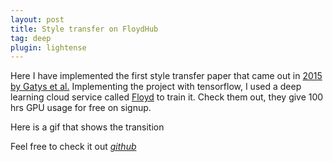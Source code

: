 ```yaml
---
layout: post
title: Style transfer on FloydHub
tag: deep
plugin: lightense
---
```


Here I have implemented the first style transfer paper that came out in [2015 by Gatys et al.](https://arxiv.org/pdf/1508.06576.pdf) Implementing the project with tensorflow, I used a deep learning cloud service called [Floyd](https://www.floydhub.com/) to train it. Check them out, they give 100 hrs GPU usage for free on signup.

Here is a gif that shows the transition 

Feel free to check it out *[github](https://github.com/sdhnshu/artistic-style-transfer-on-floydhub)*